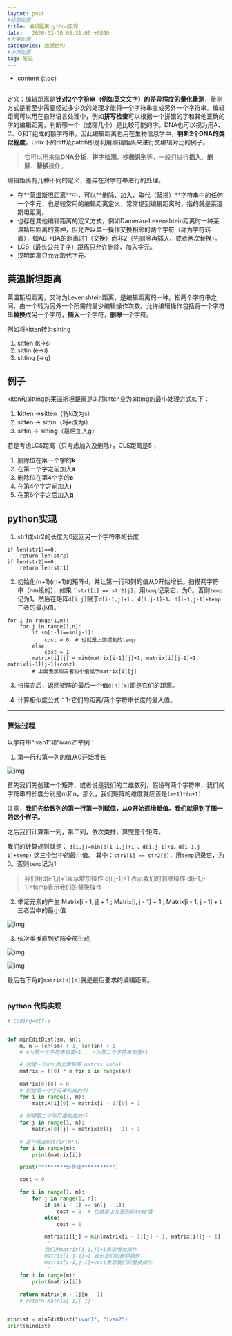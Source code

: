 ```yaml
---
layout: post
#标题配置
title: 编辑距离python实现
date:   2020-03-30 08:31:00 +0800
#大类配置
categories: 数据结构
#小类配置
tag: 笔记
---
```


* content
{:toc}
---


定义：编辑距离是**针对2个字符串（例如英文文字）的差异程度的量化量测**，量测方式是看至少需要经过多少次的处理才能将一个字符串变成另外一个字符串。编辑距离可以用在自然语言处理中，例如**拼写检查**可以根据一个拼错的字和其他正确的字的编辑距离，判断哪一个（或哪几个）是比较可能的字。DNA也可以视为用A、C、G和T组成的额字符串，因此编辑距离也用在生物信息学中，**判断2个DNA的类似程度**。Unix下的diff及patch即是利用编辑距离来进行文编辑对比的例子。

> 它可以用来做**DNA分析**，**拼字检测**，**抄袭识别**等，一般只进行**插入**、**删除**、**替换**操作。

编辑距离有几种不同的定义，差异在对字符串进行的处理。

- 在**[莱温斯坦距离]([https://zh.wikipedia.org/wiki/%E8%90%8A%E6%96%87%E6%96%AF%E5%9D%A6%E8%B7%9D%E9%9B%A2](https://zh.wikipedia.org/wiki/萊文斯坦距離))**中，可以**删除、加入、取代（替换）**字符串中的任何一个字元，也是较常用的编辑距离定义，常常提到编辑距离时，指的就是莱温斯坦距离。
- 也存在其他编辑距离的定义方式，例如Damerau-Levenshtein距离时一种莱温斯坦距离的变种，但允许以单一操作交换相邻的两个字符（称为字符转置），如AB->BA的距离时1（交换）而非2（先删除再插入、或者两次替换）。
- LCS（最长公共子序）距离只允许删除、加入字元。
- 汉明距离只允许取代字元。

## 莱温斯坦距离

莱温斯坦距离，又称为Levenshtein距离，是编辑距离的一种。指两个字符串之间，由一个转为另外一个所需的最少编辑操作次数。允许编辑操作包括将一个字符串**替换**成另一个字符，**插入**一个字符，**删除**一个字符。

例如将kitten转为sitting

1. sitten	(k->s)
2. sittin	(e->i)
3. sitting	(->g)

## 例子

kiten和sitting的莱温斯坦距离是3.将kitten变为sitting的最小处理方式如下：
1. **k**itten →**s**itten（将k改为s）
2. sitt**e**n → sitt**i**n（将e改为i）
3. sittin → sittin**g**（最后加入g）

若是考虑LCS距离（只考虑加入及删除），CLS距离是5；

1. 删除位在第一个字的**k**
2. 在第一个字之前加入**s**
3. 删除位在第4个字的**e**
4. 在第4个字之前加入**i**
5. 在第6个字之后加入**g**

## python实现

1. str1或str2的长度为0返回另一个字符串的长度
```
if len(str1)==0:
	return len(str2)
if len(str2)==0:
	return len(str1)
```
2. 初始化(n+1)(m+1)的矩阵d，并让第一行和列的值从0开始增长。扫描两字符串（nm级的），如果：`str1[i] == str2[j]`，用`temp`记录它，为0。否则`temp`记为1。然后在矩阵`d[i,j]`赋于`d[i-1,j]+1` 、`d[i,j-1]+1`、`d[i-1,j-1]+temp`三者的最小值。
```
for i in range(1,m):
	for j in range(1,n):
		if sm[i-1]==sn[j-1]:
			cost = 0  # 也就是上面提到的temp
		else:
			cost = 1
		matrix[i][j] = min(matrix[i-1][j]+1, matrix[i][j-1]+1, matrix[i-1][j-1]+cost)
		# 上面表示取三者较小值赋予matrix[i][j]
```
3. 扫描完后，返回矩阵的最后一个值`d[n][m]`即是它们的距离。

4. 计算相似度公式：1-它们的距离/两个字符串长度的最大值。

----
### 算法过程
以字符串“ivan1”和“ivan2”举例：

1. 第一行和第一列的值从0开始增长

![img](https://imgconvert.csdnimg.cn/aHR0cDovL2ltZy5ibG9nLmNzZG4ubmV0LzIwMTYxMjMxMjAzODE5NTY4)

首先我们先创建一个矩阵，或者说是我们的二维数列，假设有两个字符串，我们的字符串的长度分别是m和n，那么，我们矩阵的维度就应该是`(m+1)*(n+1)`.

注意，**我们先给数列的第一行第一列赋值，从0开始递增赋值。我们就得到了图一的这个样子。**

之后我们计算第一列，第二列，依次类推，算完整个矩阵。

我们的计算规则就是：
`d[i,j]=min(d[i-1,j]+1 、d[i,j-1]+1、d[i-1,j-1]+temp)` 这三个当中的最小值。
其中：`str1[i] == str2[j]`，用`temp`记录它，为0。否则`temp`记为1

> 我们用d[i-1,j]+1表示增加操作
d[i,j-1]+1 表示我们的删除操作
d[i-1,j-1]+temp表示我们的替换操作

2. 举证元素的产生 Matrix[i - 1, j] + 1 ; Matrix[i, j - 1] + 1 ; Matrix[i - 1, j - 1] + t 三者当中的最小值

![img](https://imgconvert.csdnimg.cn/aHR0cDovL2ltZy5ibG9nLmNzZG4ubmV0LzIwMTYxMjMxMjExNjA3Njc2)

3. 依次类推直到矩阵全部生成

![img](https://imgconvert.csdnimg.cn/aHR0cDovL2ltZy5ibG9nLmNzZG4ubmV0LzIwMTYxMjMxMjExODE1OTE3)

![img](https://imgconvert.csdnimg.cn/aHR0cDovL2ltZy5ibG9nLmNzZG4ubmV0LzIwMTYxMjMxMjExODMwNjgz)

最后右下角的`matrix[n][m]`就是最后要求的编辑距离。

---
### python 代码实现

```python
# coding=utf-8


def minEditDist(sm, sn):
    m, n = len(sm) + 1, len(sn) + 1
    # m为第一个字符串长度+1 ， n为第二个字符串长度+1

    # 创建一个m*n的全零矩阵 matrix (m*n)
    matrix = [[0] * n for i in range(m)]
	
    matrix[0][0] = 0 
    # 创建第一个字符串构成的列
    for i in range(1, m):
        matrix[i][0] = matrix[i - 1][0] + 1
        
	# 创建第二个字符串构成的行
    for j in range(1, n):
        matrix[0][j] = matrix[0][j - 1] + 1
	
	# 逐行输出matrix(m*n)
    for i in range(m):
        print(matrix[i])

    print("********分界线**********")

    cost = 0

    for i in range(1, m):
        for j in range(1, n):
            if sm[i - 1] == sn[j - 1]:
                cost = 0  # 也就是上文提到的temp值
            else:
                cost = 1

            matrix[i][j] = min(matrix[i - 1][j] + 1, matrix[i][j - 1] + 1, matrix[i - 1][j - 1] + cost)
        	''' 
        	我们用matrix[i-1,j]+1表示增加操作
    		matrix[i,j-1]+1 表示我们的删除操作
    		matrix[i-1,j-1]+cost表示我们的替换操作
            '''
    for i in range(m):
        print(matrix[i])
    
    return matrix[m - 1][n - 1]
    # return matrix[-1][-1]


mindist = minEditDist("ivan1", "ivan2")
print(mindist)

```
